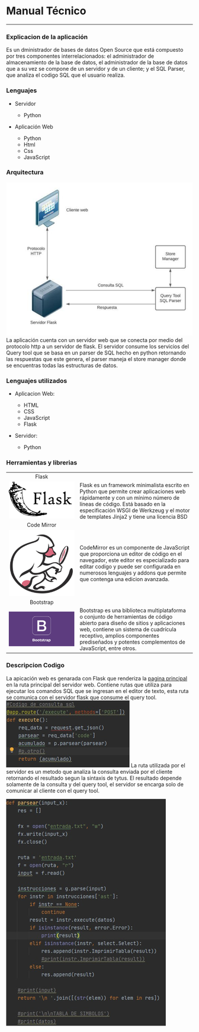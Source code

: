 
# Manual Técnico

***
### Explicacion de la aplicación
Es un dministrador de bases de datos Open Source que está compuesto por tres componentes interrelacionados: el administrador de almacenamiento de la base de datos, el administrador de la base de datos que a su vez se compone de un servidor y de un cliente; y el SQL Parser, que analiza el codigo SQL que el usuario realiza.

### Lenguajes
- Servidor
  - Python

- Aplicación Web
  - Python
  - Html
  - Css
  - JavaScript

### Arquitectura
![arquitectura](./img/arq.jpeg)
La aplicación cuenta con un servidor web que se conecta por medio del protocolo http a un servidor de flask. El servidor consume los servicios del Query tool que se basa en un parser de SQL hecho en python retornando las respuestas que este genera, el parser maneja el store manager donde se encuentras todas las estructuras de datos. 

### Lenguajes utilizados

- Aplicacion Web:
     - HTML
     - CSS
     - JavaScript
     - Flask
        
 - Servidor:
   - Python
 
### Herramientas y librerias
|  |   |
|:-------------:|---|
| Flask 
![logoflask](./img/flasklogo.png ) |  Flask es un framework minimalista escrito en Python que permite crear aplicaciones web rápidamente y con un mínimo número de líneas de código. Está basado en la especificación WSGI de Werkzeug y el motor de templates Jinja2 y tiene una licencia BSD |
| Code Mirror
![logoflask](./img/cmlogo.png ) |  CodeMirror es un componente de JavaScript que proporciona un editor de código en el navegador, este editor es especializado para editar codigo y puede ser configurada en numerosos lenguajes y addons que permite que contenga una edicion avanzada. |
| Bootstrap
![logoflask](./img/bootstraplogo.png ) | Bootstrap es una biblioteca multiplataforma o conjunto de herramientas de código abierto para diseño de sitios y aplicaciones web, contiene un sistema de cuadrícula receptivo, amplios componentes prediseñados y potentes complementos de JavaScript, entre otros.  |

### Descripcion Codigo
La apicación web es genarada con Flask que renderiza la [pagina principal](https://github.com/tytusdb/tytus/blob/main/client/fase2/team07/tytus-flask/templates/homepage.html) en la ruta principal del servidor web. Contiene rutas que utiliza para ejecutar los comandos SQL que se ingresan en el editor de texto, esta ruta se comunica con el servidor flask que consume el query tool.
![codigo1](./img/cd1.jpeg)
La ruta utilizada por el servidor es un metodo que analiza la consulta enviada por el cliente retornando el resultado segun la sintaxis de tytus. El resultado depende solamente de la consulta y del query tool, el servidor se encarga solo de comunicar al cliente con el query tool.

![codigo2](./img/cd2.jpeg )
